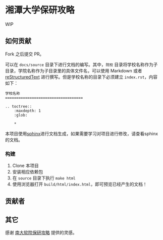 # 湘潭大学保研攻略

WIP

## 如何贡献

Fork 之后提交 PR。

可以在 `docs/source` 目录下进行文档的编写。其中，`院校` 目录将学校名称作为子目录，学院名称作为子目录里的具体文件名，可以使用 Markdown 或者 [reStructuredText](http://www.sphinx-doc.org/en/master/usage/restructuredtext/basics.html) 进行撰写。但是学校名称的目录下必须建立 `index.rst`，内容如下：

```
学校名称
===================================

.. toctree::
    :maxdepth: 1
    :glob:

    *
```

本项目使用[sphinx](http://www.sphinx-doc.org/en/master/contents.html)进行文档生成，如果需要学习对项目进行修改，请查看sphinx的文档。

### 构建

1. Clone 本项目
2. 安装相应依赖包
3. 在 `source` 目录下执行 `make html`
4. 使用浏览器打开 `build/html/index.html`，即可预览已经产生的文档！

## 贡献者

<!-- ALL-CONTRIBUTORS-LIST:START - Do not remove or modify this section -->
<!-- prettier-ignore-start -->
<!-- markdownlint-disable -->

<!-- markdownlint-restore -->
<!-- prettier-ignore-end -->

<!-- ALL-CONTRIBUTORS-LIST:END -->

## 其它

感谢 [南大软院保研攻略](https://github.com/NJU-SE-15-share-review/postgraduate-recommendation) 提供的灵感。